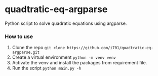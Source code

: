 # quadtratic-eq-argparse
Python script to solve quadratic equations using argparse.

### How to use
1. Clone the repo
`git clone https://github.com/i701/quadtratic-eq-argparse.git`
2. Create a virtual environment
`python -m venv venv`
3. Activate the venv and install the packages from requirement file. 
4. Run the script
`python main.py -h`
